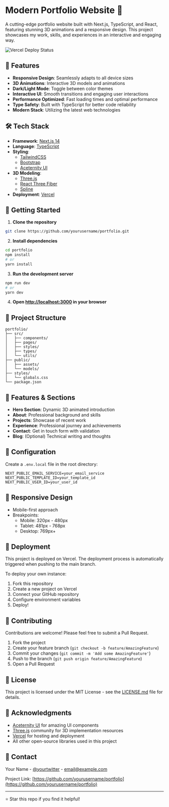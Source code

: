 # Modern Portfolio Website 🚀

A cutting-edge portfolio website built with Next.js, TypeScript, and React, featuring stunning 3D animations and a responsive design. This project showcases my work, skills, and experiences in an interactive and engaging way.

![Vercel Deploy Status](https://therealsujitk-vercel-badge.vercel.app/?app=portfolio)

## 🌟 Features

- **Responsive Design**: Seamlessly adapts to all device sizes
- **3D Animations**: Interactive 3D models and animations
- **Dark/Light Mode**: Toggle between color themes
- **Interactive UI**: Smooth transitions and engaging user interactions
- **Performance Optimized**: Fast loading times and optimal performance
- **Type Safety**: Built with TypeScript for better code reliability
- **Modern Stack**: Utilizing the latest web technologies

## 🛠️ Tech Stack

- **Framework**: [Next.js 14](https://nextjs.org/)
- **Language**: [TypeScript](https://www.typescriptlang.org/)
- **Styling**: 
  - [TailwindCSS](https://tailwindcss.com/)
  - [Bootstrap](https://getbootstrap.com/)
  - [Aceternity UI](https://ui.aceternity.com/)
- **3D Modeling**:
  - [Three.js](https://threejs.org/)
  - [React Three Fiber](https://docs.pmnd.rs/react-three-fiber/)
  - [Spline](https://spline.design/)
- **Deployment**: [Vercel](https://vercel.com/)

## 🚀 Getting Started

1. **Clone the repository**
```bash
git clone https://github.com/yourusername/portfolio.git
```

2. **Install dependencies**
```bash
cd portfolio
npm install
# or
yarn install
```

3. **Run the development server**
```bash
npm run dev
# or
yarn dev
```

4. **Open [http://localhost:3000](http://localhost:3000) in your browser**

## 📁 Project Structure

```
portfolio/
├── src/
│   ├── components/
│   ├── pages/
│   ├── styles/
│   ├── types/
│   └── utils/
├── public/
│   ├── assets/
│   └── models/
├── styles/
│   └── globals.css
└── package.json
```

## 🎨 Features & Sections

- **Hero Section**: Dynamic 3D animated introduction
- **About**: Professional background and skills
- **Projects**: Showcase of recent work
- **Experience**: Professional journey and achievements
- **Contact**: Get in touch form with validation
- **Blog**: (Optional) Technical writing and thoughts

## 🔧 Configuration

Create a `.env.local` file in the root directory:

```env
NEXT_PUBLIC_EMAIL_SERVICE=your_email_service
NEXT_PUBLIC_TEMPLATE_ID=your_template_id
NEXT_PUBLIC_USER_ID=your_user_id
```

## 📱 Responsive Design

- Mobile-first approach
- Breakpoints:
  - Mobile: 320px - 480px
  - Tablet: 481px - 768px
  - Desktop: 769px+

## 🚀 Deployment

This project is deployed on Vercel. The deployment process is automatically triggered when pushing to the main branch.

To deploy your own instance:

1. Fork this repository
2. Create a new project on Vercel
3. Connect your GitHub repository
4. Configure environment variables
5. Deploy!

## 🤝 Contributing

Contributions are welcome! Please feel free to submit a Pull Request.

1. Fork the project
2. Create your feature branch (`git checkout -b feature/AmazingFeature`)
3. Commit your changes (`git commit -m 'Add some AmazingFeature'`)
4. Push to the branch (`git push origin feature/AmazingFeature`)
5. Open a Pull Request

## 📄 License

This project is licensed under the MIT License - see the [LICENSE.md](LICENSE.md) file for details.

## 🙏 Acknowledgments

- [Aceternity UI](https://ui.aceternity.com/) for amazing UI components
- [Three.js](https://threejs.org/) community for 3D implementation resources
- [Vercel](https://vercel.com/) for hosting and deployment
- All other open-source libraries used in this project

## 📧 Contact

Your Name - [@yourtwitter](https://twitter.com/yourtwitter) - email@example.com

Project Link: [https://github.com/yourusername/portfolio](https://github.com/yourusername/portfolio)

---

⭐️ Star this repo if you find it helpful!
